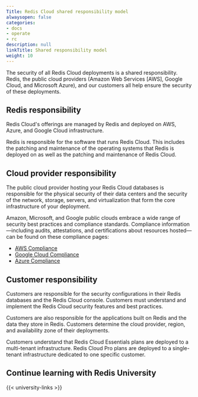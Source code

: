 ```yaml
---
Title: Redis Cloud shared responsibility model
alwaysopen: false
categories:
- docs
- operate
- rc
description: null
linkTitle: Shared responsibility model
weight: 10
---
```


The security of all Redis Cloud deployments is a shared responsibility. Redis, the public cloud providers (Amazon Web Services [AWS], Google Cloud, and Microsoft Azure), and our customers all help ensure the security of these deployments.

## Redis responsibility

Redis Cloud's offerings are managed by Redis and deployed on AWS, Azure, and Google Cloud infrastructure.

Redis is responsible for the software that runs Redis Cloud. This includes the patching and maintenance of
the operating systems that Redis is deployed on as well as the patching and maintenance of Redis Cloud.

## Cloud provider responsibility

The public cloud provider hosting your Redis Cloud databases is responsible for the physical security of their data centers and
the security of the network, storage, servers, and virtualization that form the core infrastructure of your deployment.

Amazon, Microsoft, and Google public clouds embrace a wide range of security best practices and compliance standards. Compliance information—including audits, attestations, and certifications about resources hosted—can be found on these compliance pages:

* [AWS Compliance](https://aws.amazon.com/compliance/)
* [Google Cloud Compliance](https://cloud.google.com/security/compliance)
* [Azure Compliance](https://azure.microsoft.com/en-us/overview/trusted-cloud/compliance/)

## Customer responsibility

Customers are responsible for the security configurations in their Redis databases and the Redis Cloud console. Customers must understand and implement the Redis Cloud security features and best practices.

Customers are also responsible for the applications built on Redis and the data they store in Redis. Customers determine the cloud provider, region, and availability zone of their deployments.

Customers understand that Redis Cloud Essentials plans are deployed to a multi-tenant infrastructure. Redis Cloud Pro plans are deployed to a single-tenant infrastructure dedicated to one specific customer.

## Continue learning with Redis University

{{< university-links >}}

